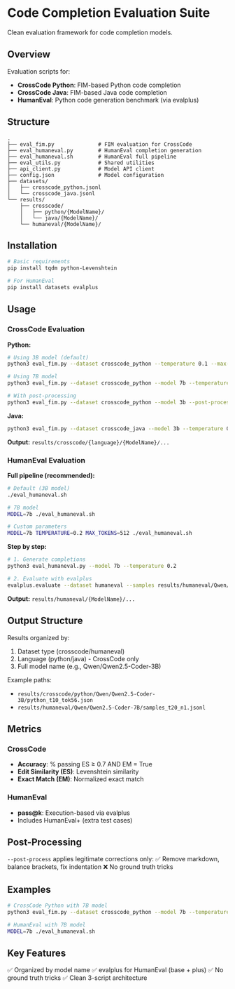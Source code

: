 # Code Completion Evaluation Suite

Clean evaluation framework for code completion models.

## Overview

Evaluation scripts for:
- **CrossCode Python**: FIM-based Python code completion
- **CrossCode Java**: FIM-based Java code completion
- **HumanEval**: Python code generation benchmark (via evalplus)

## Structure

```
.
├── eval_fim.py              # FIM evaluation for CrossCode
├── eval_humaneval.py        # HumanEval completion generation
├── eval_humaneval.sh        # HumanEval full pipeline
├── eval_utils.py            # Shared utilities
├── api_client.py            # Model API client
├── config.json              # Model configuration
├── datasets/
│   ├── crosscode_python.jsonl
│   └── crosscode_java.jsonl
└── results/
    ├── crosscode/
    │   ├── python/{ModelName}/
    │   └── java/{ModelName}/
    └── humaneval/{ModelName}/
```

## Installation

```bash
# Basic requirements
pip install tqdm python-Levenshtein

# For HumanEval
pip install datasets evalplus
```

## Usage

### CrossCode Evaluation

**Python:**
```bash
# Using 3B model (default)
python3 eval_fim.py --dataset crosscode_python --temperature 0.1 --max-tokens 56

# Using 7B model
python3 eval_fim.py --dataset crosscode_python --model 7b --temperature 0.1 --max-tokens 56

# With post-processing
python3 eval_fim.py --dataset crosscode_python --model 3b --post-process
```

**Java:**
```bash
python3 eval_fim.py --dataset crosscode_java --model 3b --temperature 0.2 --max-tokens 48
```

**Output:** `results/crosscode/{language}/{ModelName}/...`

### HumanEval Evaluation

**Full pipeline (recommended):**
```bash
# Default (3B model)
./eval_humaneval.sh

# 7B model
MODEL=7b ./eval_humaneval.sh

# Custom parameters
MODEL=7b TEMPERATURE=0.2 MAX_TOKENS=512 ./eval_humaneval.sh
```

**Step by step:**
```bash
# 1. Generate completions
python3 eval_humaneval.py --model 7b --temperature 0.2

# 2. Evaluate with evalplus
evalplus.evaluate --dataset humaneval --samples results/humaneval/Qwen/Qwen2.5-Coder-7B/samples_t20_n1.jsonl
```

**Output:** `results/humaneval/{ModelName}/...`

## Output Structure

Results organized by:
1. Dataset type (crosscode/humaneval)
2. Language (python/java) - CrossCode only
3. Full model name (e.g., Qwen/Qwen2.5-Coder-3B)

Example paths:
- `results/crosscode/python/Qwen/Qwen2.5-Coder-3B/python_t10_tok56.json`
- `results/humaneval/Qwen/Qwen2.5-Coder-7B/samples_t20_n1.jsonl`

## Metrics

### CrossCode
- **Accuracy**: % passing ES ≥ 0.7 AND EM = True
- **Edit Similarity (ES)**: Levenshtein similarity
- **Exact Match (EM)**: Normalized exact match

### HumanEval
- **pass@k**: Execution-based via evalplus
- Includes HumanEval+ (extra test cases)

## Post-Processing

`--post-process` applies legitimate corrections only:
✅ Remove markdown, balance brackets, fix indentation
❌ No ground truth tricks

## Examples

```bash
# CrossCode Python with 7B model
python3 eval_fim.py --dataset crosscode_python --model 7b --temperature 0.1 --max-tokens 56

# HumanEval with 7B model
MODEL=7b ./eval_humaneval.sh
```

## Key Features

✅ Organized by model name
✅ evalplus for HumanEval (base + plus)
✅ No ground truth tricks
✅ Clean 3-script architecture

